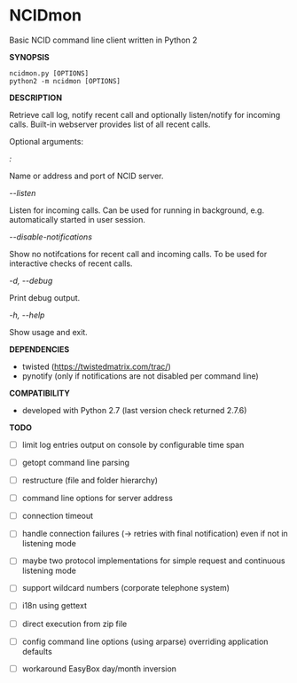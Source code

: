 NCIDmon
=======

Basic NCID command line client written in Python 2

**SYNOPSIS**

    ncidmon.py [OPTIONS]
    python2 -m ncidmon [OPTIONS]

**DESCRIPTION**

Retrieve call log, notify recent call and optionally listen/notify for
incoming calls. Built-in webserver provides list of all recent calls.

Optional arguments:

*<server>:<port>*

Name or address and port of NCID server.

*--listen*

Listen for incoming calls. Can be used for running in background, e.g.
automatically started in user session.

*--disable-notifications*

Show no notifcations for recent call and incoming calls. To be used for
interactive checks of recent calls.

*-d, --debug*

Print debug output.

*-h, --help*

Show usage and exit.

**DEPENDENCIES**

- twisted (https://twistedmatrix.com/trac/)
- pynotify (only if notifications are not disabled per command line)

**COMPATIBILITY**

- developed with Python 2.7 (last version check returned 2.7.6)

**TODO**
- [ ] limit log entries output on console by configurable time span
- [ ] getopt command line parsing
- [ ] restructure (file and folder hierarchy)
- [ ] command line options for server address
- [ ] connection timeout
- [ ] handle connection failures (-> retries with final notification) even if not in listening mode
- [ ] maybe two protocol implementations for simple request and continuous listening mode
- [ ] support wildcard numbers (corporate telephone system)
- [ ] i18n using gettext
- [ ] direct execution from zip file
- [ ] config command line options (using arparse) overriding application defaults
- [ ] workaround EasyBox day/month inversion

